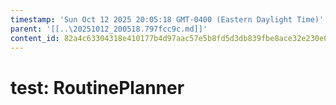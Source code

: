 ```yaml
---
timestamp: 'Sun Oct 12 2025 20:05:18 GMT-0400 (Eastern Daylight Time)'
parent: '[[..\20251012_200518.797fcc9c.md]]'
content_id: 82a4c63304318e410177b4d97aac57e5b8fd5d3db839fbe8ace32e230e0de75e
---
```


# test: RoutinePlanner
